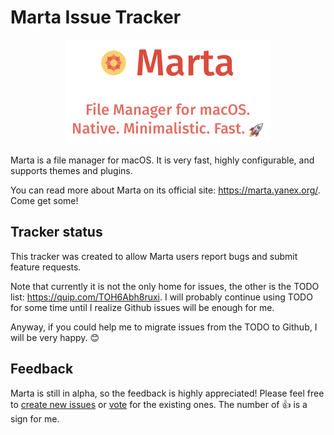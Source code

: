 # Marta Issue Tracker

<p align="center">
<img alt="Marta Logo" src="/logo.png" width="329" height="167" />
</p>

Marta is a file manager for macOS. It is very fast, highly configurable, and supports themes and plugins.

You can read more about Marta on its official site: <https://marta.yanex.org/>. Come get some!

## Tracker status

This tracker was created to allow Marta users report bugs and submit feature requests.

Note that currently it is not the only home for issues, the other is the TODO list: https://quip.com/TOH6Abh8ruxi. I will probably continue using TODO for some time until I realize Github issues will be enough for me.

Anyway, if you could help me to migrate issues from the TODO to Github, I will be very happy. :blush:

## Feedback

Marta is still in alpha, so the feedback is highly appreciated! Please feel free to [create new issues](https://github.com/marta-file-manager/marta-issues/issues/new) or [vote](https://github.com/marta-file-manager/marta-issues/issues) for the existing ones. The number of :thumbsup: is a sign for me.
